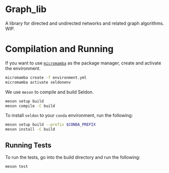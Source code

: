 # Graph_lib

A library for directed and undirected networks and related graph algorithms. WIP.

# Compilation and Running 

If you want to use [`micromamba`](https://mamba.readthedocs.io/en/latest/user_guide/micromamba.html) as the package manager, create and activate the environment.

```bash
micromamba create -f environment.yml
micromamba activate seldonenv
```

We use `meson` to compile and build Seldon. 

```bash
meson setup build
meson compile -C build
```

To install `seldon` to your `conda` environment, run the following:

```bash
meson setup build --prefix $CONDA_PREFIX
meson install -C build
```

## Running Tests

To run the tests, go into the build directory and run the following: 

```bash
meson test
```
